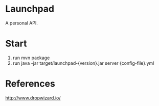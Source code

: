 # Launchpad
A personal API. 

# Start
1. run mvn package
2. run java -jar target/launchpad-{version}.jar server {config-file}.yml

# References
http://www.dropwizard.io/
